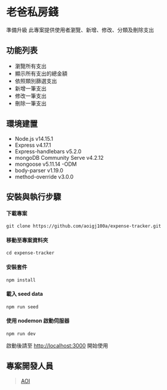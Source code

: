 # 老爸私房錢
準備升級
此專案提供使用者瀏覽、新增、修改、分類及刪除支出

## 功能列表

- 瀏覽所有支出
- 顯示所有支出的總金額
- 依照類別篩選支出
- 新增一筆支出
- 修改一筆支出
- 刪除一筆支出

## 環境建置

- Node.js v14.15.1 
- Express v4.17.1 
- Express-handlebars v5.2.0
- mongoDB Community Serve v4.2.12 
- mongoose v5.11.14 -ODM
- body-parser v1.19.0
- method-override v3.0.0

## 安裝與執行步驟

#### 下載專案

```
git clone https://github.com/aoigj100a/expense-tracker.git
```

#### 移動至專案資料夾

```
cd expense-tracker
```

#### 安裝套件

```
npm install
```

#### 載入 seed data

```
npm run seed
```

#### 使用 nodemon 啟動伺服器

```
npm run dev
```

啟動後請至 [http://localhost:3000](http://localhost:3000) 開始使用

## 專案開發人員

> [AOI](https://github.com/aoigj100a)
